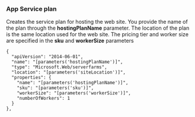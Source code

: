 ### App Service plan

Creates the service plan for hosting the web site. You provide the name of the plan through the **hostingPlanName** parameter. The location of the plan is the 
same location used for the web site. The pricing tier and worker size are specified in the **sku** and **workerSize** parameters

    {
      "apiVersion": "2014-06-01",
      "name": "[parameters('hostingPlanName')]",
      "type": "Microsoft.Web/serverfarms",
      "location": "[parameters('siteLocation')]",
      "properties": {
        "name": "[parameters('hostingPlanName')]",
        "sku": "[parameters('sku')]",
        "workerSize": "[parameters('workerSize')]",
        "numberOfWorkers": 1
      }
    },
